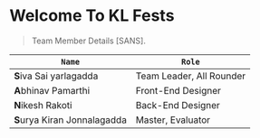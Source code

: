 # Welcome To KL Fests


> Team Member Details [SANS].

| ```Name```                  | ```Role```                  |
|-----------------------------|-----------------------------|
|**S**iva Sai yarlagadda      |Team Leader, All Rounder     |
|**A**bhinav Pamarthi         |Front-End Designer           |
|**N**ikesh Rakoti            |Back-End Designer            |
|**S**urya Kiran Jonnalagadda |Master, Evaluator            |
